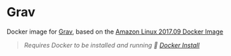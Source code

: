 # Grav
Docker image for [Grav](https://getgrav.org), based on the [Amazon Linux 2017.09 Docker Image](https://hub.docker.com/_/amazonlinux/)

> _Requires Docker to be installed and running :whale2: [Docker Install](https://docs.docker.com/engine/installation/)_
